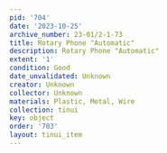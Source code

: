 ```yaml
---
pid: '704'
date: '2023-10-25'
archive_number: 23-01/2-1-73
title: Rotary Phone "Automatic"
description: Rotary Phone "Automatic"
extent: '1'
condition: Good
date_unvalidated: Unknown
creator: Unknown
collector: Unknown
materials: Plastic, Metal, Wire
collection: tinui
key: object
order: '703'
layout: tinui_item
---
```

